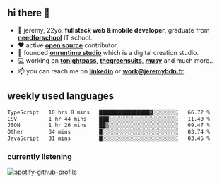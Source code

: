 ## hi there 👋

- 👦 jeremy,  22yo, **fullstack web & mobile developer**, graduate from **[needforschool](https://www.needfor-school.com/)** IT school.
- ❤️ active **[open source](https://github.com/jerembdn)** contributor.
- 🧠 founded **[onruntime studio](https://github.com/onruntime)** which is a digital creation studio.
- 💻 working on **[tonightpass](https://tonightpass.com)**, **[thegreensuits](https://thegreensuits.fr)**, **[musy](https://github.com/musyapp)** and much more...
- 📫 you can reach me on **[linkedin](https://www.linkedin.com/in/jeremybdn/)** or **[work@jeremybdn.fr](mailto:work@jeremybdn.fr)**.

## weekly used languages

<!--START_SECTION:waka-->

```txt
TypeScript   10 hrs 8 mins   ████████████████▓░░░░░░░░   66.72 %
CSV          1 hr 44 mins    ███░░░░░░░░░░░░░░░░░░░░░░   11.40 %
JSON         1 hr 26 mins    ██▒░░░░░░░░░░░░░░░░░░░░░░   09.47 %
Other        34 mins         █░░░░░░░░░░░░░░░░░░░░░░░░   03.74 %
JavaScript   31 mins         █░░░░░░░░░░░░░░░░░░░░░░░░   03.45 %
```

<!--END_SECTION:waka-->

### currently listening
[![spotify-github-profile](https://spotify-github-profile.vercel.app/api/view?uid=31ugdvkonmhxzbnkai2r7ue2empe&cover_image=true&theme=natemoo-re&show_offline=false&background_color=121212&bar_color=3356d7&bar_color_cover=false)](https://open.spotify.com/user/31225jnpumbhbpldcz2wjg24aymi)
